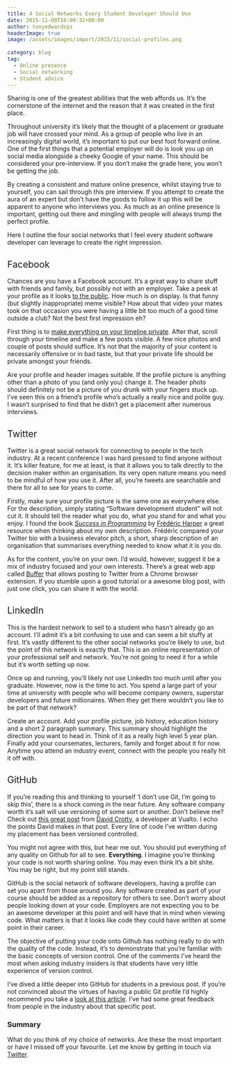 ```yaml
---
title: 4 Social Networks Every Student Developer Should Use
date: 2015-11-08T16:09:32+00:00
author: tonyedwardspz
headerImage: true
image: /assets/images/import/2015/11/social-profiles.png
  
category: blog
tag:
  - Online presence
  - Social networking
  - Student advice
---
```

<span style="font-weight: 400;">Sharing is one of the greatest abilities that the web affords us. It’s the cornerstone of the internet and the reason that it was created in the first place.</span>

<span style="font-weight: 400;">Throughout university it’s likely that the thought of a placement or graduate job will have crossed your mind. As a group of people who live in an increasingly digital world, it’s important to put our best foot forward online. One of the first things that a potential employer will do is look you up on social media alongside a cheeky Google of your name. This should be considered your pre-interview. If you don’t make the grade here, you won&#8217;t be getting the job.</span>

<span style="font-weight: 400;">By creating a consistent and mature online presence, whilst staying true to yourself, you can sail through this pre interview. If you attempt to create the aura of an expert but don&#8217;t have the goods to follow it up this will be apparent to anyone who interviews you. As much as an online presence is important, getting out there and mingling with people will always trump the perfect profile.</span>

<span style="font-weight: 400;">Here I outline the four social networks that I feel every student software developer can leverage to create the right impression.</span>

## <span style="font-weight: 400;">Facebook</span>

<span style="font-weight: 400;">Chances are you have a Facebook account. It’s a great way to share stuff with friends and family, but possibly not with an employer. Take a peek at your profile as it looks </span>[<span style="font-weight: 400;">to the public</span>](https://www.facebook.com/help/288066747875915)<span style="font-weight: 400;">. How much is on display. Is that funny (but slightly inappropriate) meme visible? How about that video your mates took on that occasion you were having a little bit too much of a good time outside a club? Not the best first impression eh?</span>

<span style="font-weight: 400;">First thing is to </span>[<span style="font-weight: 400;">make everything on your timeline private</span>](https://www.facebook.com/help/community/question/?id=10200551330484146)<span style="font-weight: 400;">. After that, scroll through your timeline and make a few posts visible. A few nice photos and couple of posts should suffice. It&#8217;s not that the majority of your content is necessarily offensive or in bad taste, but that your private life should be private amongst your friends.</span>

<span style="font-weight: 400;">Are your profile and header images suitable. If the profile picture is anything other than a photo of you (and only you) change it. The header photo should definitely not be a picture of you drunk with your fingers stuck up. I’ve seen this on a friend’s profile who&#8217;s actually a really nice and polite guy. I wasn’t surprised to find that he didn’t get a placement after numerous interviews.</span>

## <span style="font-weight: 400;">Twitter</span>

<span style="font-weight: 400;">Twitter is a great social network for connecting to people in the tech industry. At a recent conference I was hard pressed to find anyone without it. It’s killer feature, for me at least, is that it allows you to talk directly to the decision maker within an organisation. Its very open nature means you need to be mindful of how you use it. After all, you’re tweets are searchable and there for all to see for years to come.</span>

<span style="font-weight: 400;">Firstly, make sure your profile picture is the same one as everywhere else. For the description, simply stating “Software development student” will not cut it. It should tell the reader what you do, what you stand for and what you enjoy. I found the book </span>[_<span style="font-weight: 400;">Success in Programming</span>_](http://www.amazon.co.uk/gp/product/B00MUUI67C/ref=as_li_tl?ie=UTF8&camp=1634&creative=19450&creativeASIN=B00MUUI67C&linkCode=as2&tag=aandeuk-21) <span style="font-weight: 400;">by </span>[<span style="font-weight: 400;">Frédéric Harper</span>](https://twitter.com/fharper) <span style="font-weight: 400;">a great resource when thinking about my own description. Frédéric compared your Twitter bio with a business elevator pitch, a short, sharp description of an organisation that summarises everything needed to know what it is you do.</span>

<span style="font-weight: 400;">As for the content, you’re on your own. I’d would, however, suggest it be a mix of industry focused and your own interests. There’s a great web app called </span>[<span style="font-weight: 400;">Buffer</span>](http://buffer.com) <span style="font-weight: 400;">that allows posting to Twitter from a Chrome browser extension. If you stumble upon a good tutorial or a awesome blog post, with just one click, you can share it with the world.</span>

## <span style="font-weight: 400;">LinkedIn</span>

<span style="font-weight: 400;">This is the hardest network to sell to a student who hasn&#8217;t already go an account. I’ll admit it’s a bit confusing to use and can seem a bit stuffy at first. It’s vastly different to the other social networks you’re likely to use, but the point of this network is exactly that. This is an online representation of your professional self and network. You&#8217;re not going to need it for a while but it’s worth setting up now.</span>

<span style="font-weight: 400;">Once up and running, you’ll likely not use LinkedIn too much until after you graduate. However, now is the time to act. You spend a large part of your time at university with people who will become company owners, superstar developers and future millionaires. When they get there wouldn&#8217;t you like to be part of that network?</span>

<span style="font-weight: 400;">Create an account. Add your profile picture, job history, education history and a short 2 paragraph summary. This summary should highlight the direction you want to head in. Think of it as a really high level 5 year plan. Finally add your coursemates, lecturers, family and forget about it for now. Anytime you attend an industry event, connect with the people you really hit it off with.</span>

## <span style="font-weight: 400;">GitHub</span>

<span style="font-weight: 400;">If you’re reading this and thinking to yourself ‘I don’t use Git, I’m going to skip this’, there is a shock coming in the near future. Any software company worth it’s salt will use versioning of some sort or another. Don’t believe me? Check out </span>[<span style="font-weight: 400;">this great post</span>](http://www.vualto.com/things-i-wish-theyd-told-me-at-uni/) <span style="font-weight: 400;">from </span>[<span style="font-weight: 400;">David Crotty</span>](https://plus.google.com/101256579210152921248/about)<span style="font-weight: 400;">, a developer at Vualto. I echo the points David makes in that post. Every line of code I’ve written during my placement has been versioned controlled.</span>

<span style="font-weight: 400;">You might not agree with this, but hear me out. You should put everything of any quality on Github for all to see. </span>**Everything**<span style="font-weight: 400;">. I imagine you’re thinking your code is not worth sharing online. You may even think it&#8217;s a bit shite. You may be right, but my point still stands.</span>

<span style="font-weight: 400;">GitHub is the social network of software developers, having a profile can set you apart from those around you. Any software created as part of your course should be added as a repository for others to see. Don’t worry about people looking down at your code. Employers are not expecting you to be an awesome developer at this point and will have that in mind when viewing code. What matters is that it looks like code they could have written at some point in their career.</span>

<span style="font-weight: 400;">The objective of putting your code onto Github has nothing really to do with the quality of the code. Instead, it’s to demonstrate that you’re familiar with the basic concepts of version control. One of the comments I’ve heard the most when asking industry insiders is that students have very little experience of version control.</span>

<span style="font-weight: 400;">I’ve dived a little deeper into GitHub for students in a previous post. If you’re not convinced about the virtues of having a public Git profile I’d highly recommend you take a </span>[<span style="font-weight: 400;">look at this article</span>](http://tonyedwardspz.co.uk/blog/git-what-and-why-an-introduction-for-students/)<span style="font-weight: 400;">. I’ve had some great feedback from people in the industry about that specific post.</span>

### Summary

What do you think of my choice of networks. Are these the most important or have I missed off your favourite. Let me know by getting in touch via [Twitter](http://twitter.com/tonyedwardspz).
